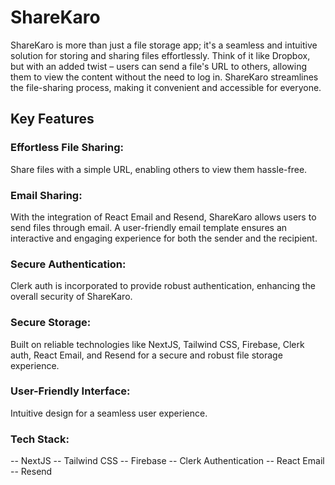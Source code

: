 # **ShareKaro**
ShareKaro is more than just a file storage app; it's a seamless and intuitive solution for storing and sharing files effortlessly. Think of it like Dropbox, but with an added twist – users can send a file's URL to others, allowing them to view the content without the need to log in. ShareKaro streamlines the file-sharing process, making it convenient and accessible for everyone.

## **Key Features**
### Effortless File Sharing: 
Share files with a simple URL, enabling others to view them hassle-free.
### Email Sharing: 
With the integration of React Email and Resend, ShareKaro allows users to send files through email. A user-friendly email template ensures an interactive and engaging experience for both the sender and the recipient.
### Secure Authentication: 
Clerk auth is incorporated to provide robust authentication, enhancing the overall security of ShareKaro.
### Secure Storage: 
Built on reliable technologies like NextJS, Tailwind CSS, Firebase, Clerk auth, React Email, and Resend for a secure and robust file storage experience.
### User-Friendly Interface: 
Intuitive design for a seamless user experience.
### Tech Stack:
-- NextJS
-- Tailwind CSS
-- Firebase
-- Clerk Authentication
-- React Email
-- Resend
